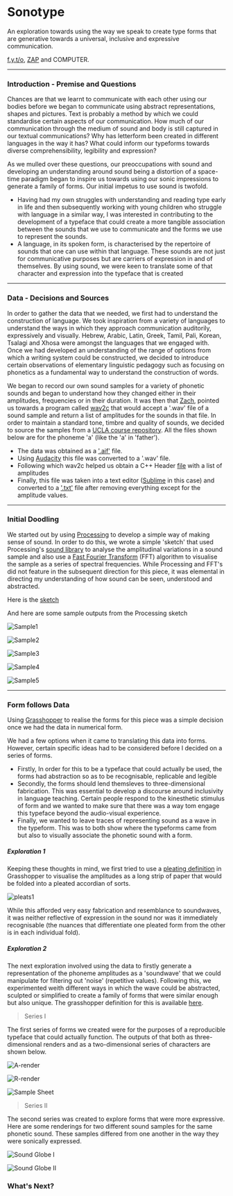 # Sonotype

An exploration towards using the way we speak to create type forms that are generative towards a universal, inclusive and expressive communication.

[f.y.t/o](https://www.adithyaravi.com), [ZAP](http://www.zachpino.com) and COMPUTER.

----

### Introduction - Premise and Questions

Chances are that we learnt to communicate with each other using our bodies before we began to communicate using abstract representations, shapes and pictures. Text is probably a method by which we could standardise certain aspects of our communication. How much of our communication through the medium of sound and body is still captured in our textual communications? Why has letterform been created in different languages in the way it has? What could inform our typeforms towards diverse comprehensibility, legibility and expression? 

As we mulled over these questions, our preoccupations with sound and developing an understanding around sound being a distortion of a space-time paradigm began to inspire us towards using our sonic impressions to generate a family of forms.  Our initial impetus to use sound is twofold. 
- Having had my own struggles with understanding and reading type early in life and then subsequently working with young children who struggle with language in a similar way, I was interested in contributing to the development of a typeface that could create a more tangible association between the sounds that we use to communicate and the forms we use to represent the sounds.
- A language, in its spoken form, is characterised by the repertoire of sounds that one can use within that language. These sounds are not just for communicative purposes but are carriers of expression in and of themselves. By using sound, we were keen to translate some of that character and expression into the typeface that is created

-----

### Data - Decisions and Sources

In order to gather the data that we needed, we first had to understand the construction of language. We took inspiration from a variety of languages to understand the ways in which they approach communication auditorily, expressively and visually. Hebrew, Arabic, Latin, Greek, Tamil, Pali, Korean, Tsalagi and Xhosa were amongst the languages that we engaged with. Once we had developed an understanding of the range of options from which a writing system could be constructed, we decided to introduce certain observations of elementary linguistic pedagogy such as focusing on phonetics as a fundamental way to understand the construction of words. 

We began to record our own sound samples for a variety of phonetic sounds and began to understand how they changed either in their amplitudes, frequencies or in their duration. It was then that [Zach](https://github.com/zachpino), pointed us towards a program called [wav2c](https://github.com/olleolleolle/wav2c) that would accept a '.wav' file of a sound sample and return a list of amplitudes for the sounds in that file. In order to maintain a standard tone, timbre and quality of sounds, we decided to source the samples from a [UCLA course repository](http://www.phonetics.ucla.edu/course/chapter1/chapter1.html). All the files shown below are for the phoneme 'a' (like the 'a' in 'father').

- The data was obtained as a ['.aif'](https://github.com/fyt-o/sonotype/blob/master/Vow-24a.AIFF) file. 
- Using [Audacity](https://www.audacityteam.org/download/?__cf_chl_jschl_tk__=bff77f5cba16856809ff05fe05cea3986a8d3a04-1588786288-0-ARIEOmFzua8lt0z7LxIb9nEGRfFBHLz1J73Fto0Yzxd4FsaHe7v06XM9yX0JQOtomTiFSox_jZoXkAXzA3Xz3LPs-M9vXKBde1nN9EF1sNG8GVnI32X-VkrjZc1L2dlJz0akjeBTcZH4tAiEOmtKmDGGTqxOLUIAguSYA6oOpMDjdaBqQ8qW8KDq8134E-nnYpWwaCJ2UY3O4UTnT4SGKqfAiWfivz4N-lNsLuLNUKIsf_FdjALqnpGf1fUV74Ej4_W7d29QZ53WL2tp774CuSJv8BOt9TXfGnLsYjG7deFuvSmmyeE_4YOJ6B9MUvDdbwitJqQSu9G5euh-wdqk77PaS5zH4InxrU-Eenuxyifz) this file was converted to a '.wav' file. 
- Following which wav2c helped us obtain a C++ Header [file](https://github.com/fyt-o/sonotype/blob/master/a.h) with a list of amplitudes
- Finally, this file was taken into a text editor ([Sublime](https://www.sublimetext.com) in this case) and converted to a ['.txt'](https://github.com/fyt-o/sonotype/blob/master/a.txt) file after removing everything except for the amplitude values.

-----

### Initial Doodling

We started out by using [Processing](https://processing.org) to develop a simple way of making sense of sound. In order to do this, we wrote a simple 'sketch' that used Processing's [sound library](https://processing.org/reference/libraries/sound/index.html) to analyse the amplitudinal variations in a sound sample and also use a [Fast Fourier Transform](https://youtu.be/spUNpyF58BY) (FFT) algorithm to visualise the sample as a series of spectral frequencies. While Processing and FFT's did not feature in the subsequent direction for this piece, it was elemental in directing my understanding of how sound can be seen, understood and abstracted.   

Here is the [sketch](https://github.com/fyt-o/sonotype/blob/master/Sonotype.pde)

And here are some sample outputs from the Processing sketch


![Sample1](https://github.com/fyt-o/sonotype/blob/master/character-21903.png)


![Sample2](https://github.com/fyt-o/sonotype/blob/master/character-21907.png)


![Sample3](https://github.com/fyt-o/sonotype/blob/master/character-21908.png)


![Sample4](https://github.com/fyt-o/sonotype/blob/master/character-21915.png)


![Sample5](https://github.com/fyt-o/sonotype/blob/master/character-21919.png)


-----

### Form follows Data 

Using [Grasshopper](https://www.grasshopper3d.com) to realise the forms for this piece was a simple decision once we had the data in numerical form. 

We had a few options when it came to translating this data into forms. However, certain specific ideas had to be considered before I decided on a series of forms. 
- Firstly, In order for this to be a typeface that could actually be used, the forms had abstraction so as to be recognisable, replicable and legible
- Secondly, the forms should lend themsleves to three-dimensional fabrication. This was essential to develop a discourse around inclusivity in language teaching. Certain people respond to the kinesthetic stimulus of form and we wanted to make sure that there was a way tom engage this typeface beyond the audio-visual experience.
- Finally, we wanted to leave traces of representing sound as a wave in the typeform. This was to both show where the typeforms came from but also to visually associate the phonetic sound with a form.

##### Exploration 1

Keeping these thoughts in mind, we first tried to use a [pleating definition](https://github.com/zachpino/generative-design-workshop-s20/blob/master/week10/pleat-definition.gh) in Grasshopper to visualise the amplitudes as a long strip of paper that would be folded into a pleated accordian of sorts.

![pleats1](https://github.com/fyt-o/sonotype/blob/master/II.png)

While this afforded very easy fabrication and resemblance to soundwaves, it was neither reflective of expression in the sound nor was it immediately recognisable (the nuances that differentiate one pleated form from the other is in each individual fold).

##### Exploration 2

The next exploration involved using the data to firstly generate a representation of the phoneme amplitudes as a 'soundwave' that we could manipulate for filtering out 'noise' (repetitive values). Following this, we experimented weith different ways in which the wave could be abstracted, sculpted or simplified to create a family of forms that were similar enough but also unique. The grasshopper definition for this is available [here](https://github.com/fyt-o/sonotype/blob/master/sound-blobs.gh). 


> Series I


The first series of forms we created were for the purposes of a reproducible typeface that could actually function. The outputs of that both as three-dimensional renders and as a two-dimensional series of characters are shown below.

![A-render](https://github.com/fyt-o/sonotype/blob/master/D045433A-BF95-4A49-B4CB-5EFC38CA1DDA.JPG)

![R-render](https://github.com/fyt-o/sonotype/blob/master/E5DF6434-E21F-4DCB-B9C0-E0A4F8A82852.JPG)

![Sample Sheet](https://github.com/fyt-o/sonotype/blob/master/SampleSheetSonotype.png)


> Series II


The second series was created to explore forms that were more expressive. Here are some renderings for two different sound samples for the same phonetic sound. These samples differed from one another in the way they were sonically expressed.

![Sound Globe I](https://github.com/fyt-o/sonotype/blob/master/alphabetglobes.png)

![Sound Globe II](https://github.com/fyt-o/sonotype/blob/master/aii%20v1.png)


### What's Next?

